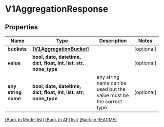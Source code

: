 # V1AggregationResponse


## Properties
Name | Type | Description | Notes
------------ | ------------- | ------------- | -------------
**buckets** | [**[V1AggregationBucket]**](V1AggregationBucket.md) |  | [optional] 
**value** | **bool, date, datetime, dict, float, int, list, str, none_type** |  | [optional] 
**any string name** | **bool, date, datetime, dict, float, int, list, str, none_type** | any string name can be used but the value must be the correct type | [optional]

[[Back to Model list]](../README.md#documentation-for-models) [[Back to API list]](../README.md#documentation-for-api-endpoints) [[Back to README]](../README.md)


